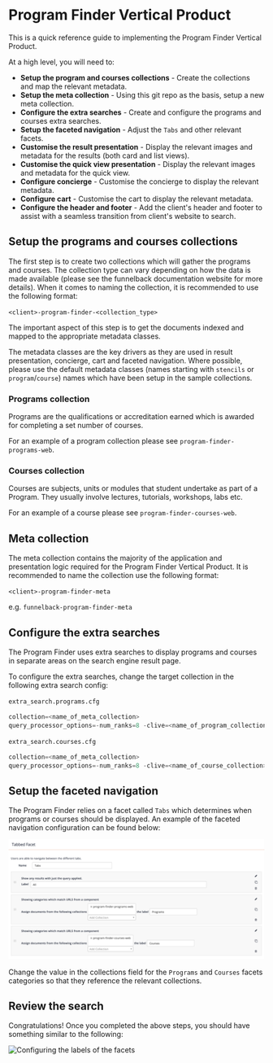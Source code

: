 # Program Finder Vertical Product

This is a quick reference guide to implementing the Program Finder Vertical Product.

At a high level, you will need to:

* **Setup the program and courses collections** - Create the collections and map the relevant metadata.
* **Setup the meta collection** - Using this git repo as the basis, setup a new meta collection.
* **Configure the extra searches** - Create and configure the programs and courses extra searches.
* **Setup the faceted navigation** - Adjust the `Tabs` and other relevant facets.
* **Customise the result presentation** - Display the relevant images and metadata for the results (both card and list views).
* **Customise the quick view presentation** - Display the relevant images and metadata for the quick view.
* **Configure concierge** - Customise the concierge to display the relevant metadata.
* **Configure cart** - Customise the cart to display the relevant metadata.
* **Configure the header and footer** - Add the client's header and footer to assist with a seamless transition from client's website to search.

## Setup the programs and courses collections

The first step is to create two collections which will gather the programs and courses. The collection type can vary depending on how the data is made available (please see the funnelback documentation website for more details). When it comes to naming the collection, it is recommended to use the following format:

`<client>-program-finder-<collection_type>`

The important aspect of this step is to get the documents indexed and mapped to the appropriate metadata classes.

The metadata classes are the key drivers as they are used in result presentation, concierge, cart and faceted navigation. Where possible, please use the default metadata classes (names starting with `stencils` or `program`/`course`) names which have been setup in the sample collections.

### Programs collection

Programs are the qualifications or accreditation earned which is awarded for completing a set number of courses.

For an example of a program collection please see `program-finder-programs-web`.

### Courses collection

Courses are subjects, units or modules that student undertake as part of a Program. They usually involve lectures, tutorials, workshops, labs etc.

For an example of a course please see `program-finder-courses-web`.

## Meta collection

The meta collection contains the majority of the application and presentation logic required for the Program Finder Vertical Product. It is recommended to name the collection use the following format:

`<client>-program-finder-meta`

e.g. `funnelback-program-finder-meta`

## Configure the extra searches

The Program Finder uses extra searches to display programs and courses in separate areas on the search engine result page.

To configure the extra searches, change the target collection in the following extra search config:

`extra_search.programs.cfg`

```java
collection=<name_of_meta_collection>
query_processor_options=-num_ranks=8 -clive=<name_of_program_collection> -log=off -curator=off -spelling=off -show_qsyntax_tree=off -explain=false
```

`extra_search.courses.cfg`

```java
collection=<name_of_meta_collection>
query_processor_options=-num_ranks=8 -clive=<name_of_course_collection> -log=off -curator=off -spelling=off -show_qsyntax_tree=off -explain=false
```

## Setup the faceted navigation

The Program Finder relies on a facet called `Tabs` which determines when programs or courses should be displayed. An example of the faceted navigation configuration can be found below:

![Configuring the labels of the facets](@documentation/images/facet_labels.png "Configuring the labels of the facets")

Change the value in the collections field for the `Programs` and `Courses` facets categories so that they reference the relevant collections.

## Review the search

Congratulations! Once you completed the above steps, you should have something similar to the following:

![Configuring the labels of the facets](@documentation/images/program_finder_overview.png "Configuring the labels of the facets")
